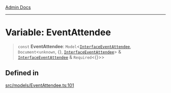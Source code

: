 [Admin Docs](/)

***

# Variable: EventAttendee

> `const` **EventAttendee**: `Model`\<[`InterfaceEventAttendee`](../interfaces/InterfaceEventAttendee.md), `Document`\<`unknown`, \{\}, [`InterfaceEventAttendee`](../interfaces/InterfaceEventAttendee.md)\> & [`InterfaceEventAttendee`](../interfaces/InterfaceEventAttendee.md) & `Required`\<\{\}\>\>

## Defined in

[src/models/EventAttendee.ts:101](https://github.com/Suyash878/talawa-api/blob/cfd688207611ba245c99edd8dbaccb2cdbf6a043/src/models/EventAttendee.ts#L101)
